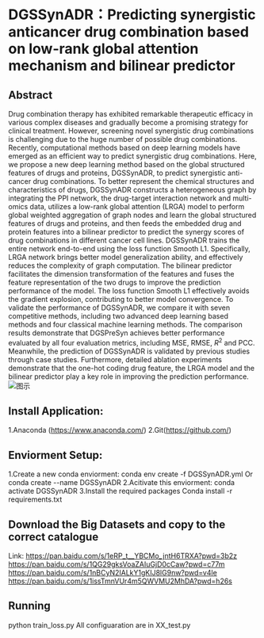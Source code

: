 # DGSSynADR：Predicting synergistic anticancer drug combination based on low-rank global attention mechanism and bilinear predictor
## Abstract
Drug combination therapy has exhibited remarkable therapeutic efficacy in various complex diseases and gradually become a promising strategy for clinical treatment. However, screening novel synergistic drug combinations is challenging due to the huge number of possible drug combinations. Recently, computational methods based on deep learning models have emerged as an efficient way to predict synergistic drug combinations. Here, we propose a new deep learning method based on the global structured features of drugs and proteins, DGSSynADR, to predict synergistic anti-cancer drug combinations. To better represent the chemical structures and characteristics of drugs, DGSSynADR constructs a heterogeneous graph by integrating the PPI network, the drug-target interaction network and multi-omics data, utilizes a low-rank global attention (LRGA) model to perform global weighted aggregation of graph nodes and learn the global structured features of drugs and proteins, and then feeds the embedded drug and protein features into a bilinear predictor to predict the synergy scores of drug combinations in different cancer cell lines. DGSSynADR trains the entire network end-to-end using the loss function Smooth L1. Specifically, LRGA network brings better model generalization ability, and effectively reduces the complexity of graph computation. The bilinear predictor facilitates the dimension transformation of the features and fuses the feature representation of the two drugs to improve the prediction performance of the model. The loss function Smooth L1 effectively avoids the gradient explosion, contributing to better model convergence. To validate the performance of DGSSynADR, we compare it with seven competitive methods, including two advanced deep learning based methods and four classical machine learning methods. The comparison results demonstrate that DGSPreSyn achieves better performance evaluated by all four evaluation metrics, including MSE, RMSE, $R^{2}$ and PCC. Meanwhile, the prediction of DGSSynADR is validated by previous studies through case studies. Furthermore, detailed ablation experiments demonstrate that the one-hot coding drug feature, the LRGA model and the bilinear predictor play a key role in improving the prediction performance.
![图示](https://user-images.githubusercontent.com/93750046/202659273-6b92f656-0cbb-4331-a82b-d2075e701aa6.jpg)

## Install Application:
1.Anaconda (https://www.anaconda.com/)
2.Git(https://github.com/)
## Enviorment Setup:
1.Create a new conda enviorment:
conda env create -f DGSSynADR.yml
Or 
conda create --name DGSSynADR
2.Acitivate this enviorment:
conda activate DGSSynADR
3.Install the required packages
Conda install -r requirements.txt
## Download the Big Datasets and copy to the correct catalogue
Link: 
https://pan.baidu.com/s/1eRP_t__YBCMo_jntH6TRXA?pwd=3b2z 
https://pan.baidu.com/s/1QG29gksVoaZAIuGjD0cCaw?pwd=c77m 
https://pan.baidu.com/s/1nBCyN2IALkY1gKIJ8lG9nw?pwd=v4le 
https://pan.baidu.com/s/1issTmnVUr4m5QWVMU2MhDA?pwd=h26s 
## Running
python train_loss.py 
All configuaration are in XX_test.py


